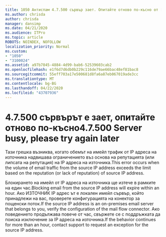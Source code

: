 ```yaml
---
title: 1050 Антиспам 4.7.500 сървър зает. Опитайте отново по-късно от [XXX.XXX.XXX.XXX]
ms.author: chrisda
author: chrisda
manager: dansimp
ms.date: 04/21/2020
ms.audience: ITPro
ms.topic: article
ROBOTS: NOINDEX, NOFOLLOW
localization_priority: Normal
ms.custom:
- "1050"
- "3100024"
ms.assetid: a97b7845-4884-4d99-bab6-52539603cab2
ms.openlocfilehash: e1f6d7d6db0b229c116de79ae66bac48ef81bac8
ms.sourcegitcommit: 55eff703a17e500681d8fa6a87eb067019ade3cc
ms.translationtype: MT
ms.contentlocale: bg-BG
ms.lasthandoff: 04/22/2020
ms.locfileid: "43707936"
---
```

# <a name="47500-server-busy-please-try-again-later"></a><span data-ttu-id="76f67-103">4.7.500 сървърът е зает, опитайте отново по-късно</span><span class="sxs-lookup"><span data-stu-id="76f67-103">4.7.500 Server busy, please try again later</span></span>

<span data-ttu-id="76f67-104">Тази грешка възниква, когато обемът на имейл трафик от IP адреса на източника надвишава ограничението въз основа на репутацията (или липсата на репутация) на IP адреса на източника.</span><span class="sxs-lookup"><span data-stu-id="76f67-104">This error occurs when the volume of email traffic from the source IP address exceeds the limit based on the reputation (or lack of reputation) of source IP address.</span></span>

<span data-ttu-id="76f67-105">Блокирането на имейл от IP адреса на източника ще изтече в рамките на един час.</span><span class="sxs-lookup"><span data-stu-id="76f67-105">Blocking email from the source IP address will expire within an hour.</span></span> <span data-ttu-id="76f67-106">Ако ИЗТОЧНИК IP адрес ът е локален имейл сървър, който принадлежи на вас, проверете конфигурацията на конектор за пощенски поток.</span><span class="sxs-lookup"><span data-stu-id="76f67-106">If the source IP address is an on-premises email server that belongs to you, verify the configuration of the mail flow connector.</span></span> <span data-ttu-id="76f67-107">Ако поведението продължава повече от час, свържете се с поддръжката да поиска изключение за IP адреса на източника.</span><span class="sxs-lookup"><span data-stu-id="76f67-107">If the behavior continues for more than an hour, contact support to request an exception for the source IP address.</span></span>
